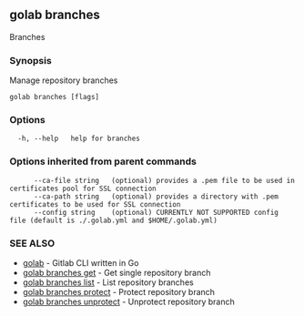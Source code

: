 ## golab branches

Branches

### Synopsis


Manage repository branches

```
golab branches [flags]
```

### Options

```
  -h, --help   help for branches
```

### Options inherited from parent commands

```
      --ca-file string   (optional) provides a .pem file to be used in certificates pool for SSL connection
      --ca-path string   (optional) provides a directory with .pem certificates to be used for SSL connection
      --config string    (optional) CURRENTLY NOT SUPPORTED config file (default is ./.golab.yml and $HOME/.golab.yml)
```

### SEE ALSO
* [golab](golab.md)	 - Gitlab CLI written in Go
* [golab branches get](golab_branches_get.md)	 - Get single repository branch
* [golab branches list](golab_branches_list.md)	 - List repository branches
* [golab branches protect](golab_branches_protect.md)	 - Protect repository branch
* [golab branches unprotect](golab_branches_unprotect.md)	 - Unprotect repository branch

